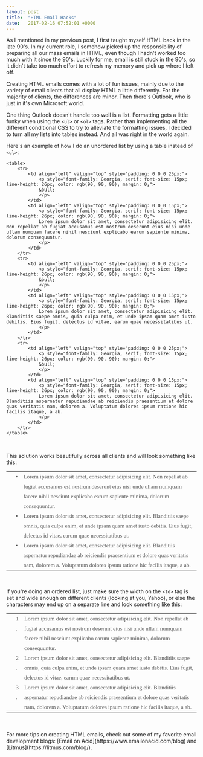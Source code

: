 ```yaml
---
layout: post
title:  "HTML Email Hacks"
date:   2017-02-16 07:52:01 +0000
---
```



As I mentioned in my previous post, I first taught myself HTML back in the late 90's. In my current role, I somehow picked up the responsibility of preparing all our mass emails in HTML, even though I hadn't worked too much with it since the 90's. Luckily for me, email is still stuck in the 90's, so it didn't take too much effort to refresh my memory and pick up where I left off.

Creating HTML emails comes with a lot of fun issues, mainly due to the variety of email clients that all display HTML a little differently. For the majority of clients, the differences are minor. Then there's Outlook, who is just in it's own Microsoft world. 

One thing Outlook doesn't handle too well is a list. Formatting gets a little funky when using the `<ul>` or `<ol>` tags. Rather than implementing all the different conditional CSS to try to alleviate the formatting issues, I decided to turn all my lists into tables instead. And all was right in the world again.

Here's an example of how I do an unordered list by using a table instead of `<ul>`:

```
<table>
	<tr>
		<td align="left" valign="top" style="padding: 0 0 0 25px;">
			<p style="font-family: Georgia, serif; font-size: 15px; line-height: 26px; color: rgb(90, 90, 90); margin: 0;">
			&bull;
			</p>
		</td>
		<td align="left" valign="top" style="padding: 0 0 0 15px;">
			<p style="font-family: Georgia, serif; font-size: 15px; line-height: 26px; color: rgb(90, 90, 90); margin: 0;">
			Lorem ipsum dolor sit amet, consectetur adipisicing elit. Non repellat ab fugiat accusamus est nostrum deserunt eius nisi unde ullam numquam facere nihil nesciunt explicabo earum sapiente minima, dolorum consequuntur.
			</p>
		</td>
	</tr>
	<tr>
		<td align="left" valign="top" style="padding: 0 0 0 25px;">
			<p style="font-family: Georgia, serif; font-size: 15px; line-height: 26px; color: rgb(90, 90, 90); margin: 0;">
			&bull;
			</p>
		</td>
		<td align="left" valign="top" style="padding: 0 0 0 15px;">
			<p style="font-family: Georgia, serif; font-size: 15px; line-height: 26px; color: rgb(90, 90, 90); margin: 0;">
			Lorem ipsum dolor sit amet, consectetur adipisicing elit. Blanditiis saepe omnis, quia culpa enim, et unde ipsam quam amet iusto debitis. Eius fugit, delectus id vitae, earum quae necessitatibus ut.
			</p>
		</td>
	</tr>
	<tr>
		<td align="left" valign="top" style="padding: 0 0 0 25px;">
			<p style="font-family: Georgia, serif; font-size: 15px; line-height: 26px; color: rgb(90, 90, 90); margin: 0;">
			&bull;
			</p>
		</td>
		<td align="left" valign="top" style="padding: 0 0 0 15px;">
			<p style="font-family: Georgia, serif; font-size: 15px; line-height: 26px; color: rgb(90, 90, 90); margin: 0;">
			Lorem ipsum dolor sit amet, consectetur adipisicing elit. Blanditiis aspernatur repudiandae ab reiciendis praesentium et dolore quas veritatis nam, dolorem a. Voluptatum dolores ipsum ratione hic facilis itaque, a ab.
			</p>
		</td>
	</tr>
</table>
```

<br>

This solution works beautifully across all clients and will look something like this:

<table border="0">
	<tr>
		<td align="left" valign="top" style="padding: 0 0 0 25px;">
			<p style="font-family: Georgia, serif; font-size: 15px; line-height: 26px; color: rgb(90, 90, 90); margin: 0;">
			&bull;
			</p>
		</td>
		<td align="left" valign="top" style="padding: 0 0 0 15px;">
			<p style="font-family: Georgia, serif; font-size: 15px; line-height: 26px; color: rgb(90, 90, 90); margin: 0;">
			Lorem ipsum dolor sit amet, consectetur adipisicing elit. Non repellat ab fugiat accusamus est nostrum deserunt eius nisi unde ullam numquam facere nihil nesciunt explicabo earum sapiente minima, dolorum consequuntur.
			</p>
		</td>
	</tr>
	<tr>
		<td align="left" valign="top" style="padding: 0 0 0 25px;">
			<p style="font-family: Georgia, serif; font-size: 15px; line-height: 26px; color: rgb(90, 90, 90); margin: 0;">
			&bull;
			</p>
		</td>
		<td align="left" valign="top" style="padding: 0 0 0 15px;">
			<p style="font-family: Georgia, serif; font-size: 15px; line-height: 26px; color: rgb(90, 90, 90); margin: 0;">
			Lorem ipsum dolor sit amet, consectetur adipisicing elit. Blanditiis saepe omnis, quia culpa enim, et unde ipsam quam amet iusto debitis. Eius fugit, delectus id vitae, earum quae necessitatibus ut.
			</p>
		</td>
	</tr>
	<tr>
		<td align="left" valign="top" style="padding: 0 0 0 25px;">
			<p style="font-family: Georgia, serif; font-size: 15px; line-height: 26px; color: rgb(90, 90, 90); margin: 0;">
			&bull;
			</p>
		</td>
		<td align="left" valign="top" style="padding: 0 0 0 15px;">
			<p style="font-family: Georgia, serif; font-size: 15px; line-height: 26px; color: rgb(90, 90, 90); margin: 0;">
			Lorem ipsum dolor sit amet, consectetur adipisicing elit. Blanditiis aspernatur repudiandae ab reiciendis praesentium et dolore quas veritatis nam, dolorem a. Voluptatum dolores ipsum ratione hic facilis itaque, a ab.
			</p>
		</td>
	</tr>
</table>
<br>

If you're doing an ordered list, just make sure the width on the `<td>` tag is set and wide enough on different clients (looking at you, Yahoo), or else the characters may end up on a separate line and look something like this:

<table border="0">
	<tr>
		<td align="left" valign="top" style="padding: 0 0 0 25px;">
			<p style="font-family: Georgia, serif; font-size: 15px; line-height: 26px; color: rgb(90, 90, 90); margin: 0;">
			1<br>.
			</p>
		</td>
		<td align="left" valign="top" style="padding: 0 0 0 15px;">
			<p style="font-family: Georgia, serif; font-size: 15px; line-height: 26px; color: rgb(90, 90, 90); margin: 0;">
			Lorem ipsum dolor sit amet, consectetur adipisicing elit. Non repellat ab fugiat accusamus est nostrum deserunt eius nisi unde ullam numquam facere nihil nesciunt explicabo earum sapiente minima, dolorum consequuntur.
			</p>
		</td>
	</tr>
	<tr>
		<td align="left" valign="top" style="padding: 0 0 0 25px;">
			<p style="font-family: Georgia, serif; font-size: 15px; line-height: 26px; color: rgb(90, 90, 90); margin: 0;">
			2<br>.
			</p>
		</td>
		<td align="left" valign="top" style="padding: 0 0 0 15px;">
			<p style="font-family: Georgia, serif; font-size: 15px; line-height: 26px; color: rgb(90, 90, 90); margin: 0;">
			Lorem ipsum dolor sit amet, consectetur adipisicing elit. Blanditiis saepe omnis, quia culpa enim, et unde ipsam quam amet iusto debitis. Eius fugit, delectus id vitae, earum quae necessitatibus ut.
			</p>
		</td>
	</tr>
	<tr>
		<td align="left" valign="top" style="padding: 0 0 0 25px;">
			<p style="font-family: Georgia, serif; font-size: 15px; line-height: 26px; color: rgb(90, 90, 90); margin: 0;">
			3<br>.
			</p>
		</td>
		<td align="left" valign="top" style="padding: 0 0 0 15px;">
			<p style="font-family: Georgia, serif; font-size: 15px; line-height: 26px; color: rgb(90, 90, 90); margin: 0;">
			Lorem ipsum dolor sit amet, consectetur adipisicing elit. Blanditiis aspernatur repudiandae ab reiciendis praesentium et dolore quas veritatis nam, dolorem a. Voluptatum dolores ipsum ratione hic facilis itaque, a ab.
			</p>
		</td>
	</tr>
</table>
<br><br>
For more tips on creating HTML emails, check out some of my favorite email development blogs: [Email on Acid](https://www.emailonacid.com/blog) and [Litmus](https://litmus.com/blog/).
